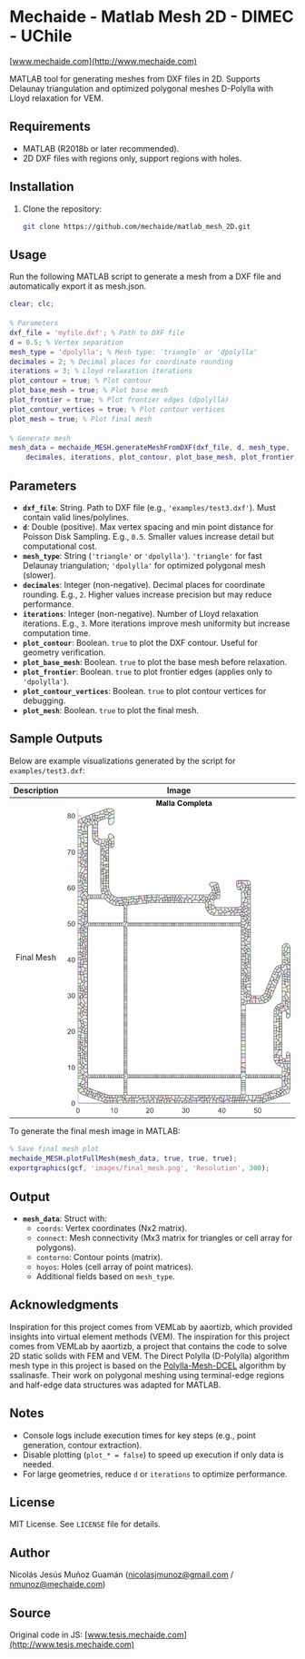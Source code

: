 # Mechaide - Matlab Mesh 2D - DIMEC - UChile
[www.mechaide.com](http://www.mechaide.com) 

MATLAB tool for generating meshes from DXF files in 2D. Supports Delaunay triangulation and optimized polygonal meshes D-Polylla with Lloyd relaxation for VEM.

## Requirements
- MATLAB (R2018b or later recommended).
- 2D DXF files with regions only, support regions with holes.

## Installation
1. Clone the repository:
   ```bash
   git clone https://github.com/mechaide/matlab_mesh_2D.git
   ```

## Usage
Run the following MATLAB script to generate a mesh from a DXF file and automatically export it as mesh.json.

```matlab
clear; clc;

% Parameters
dxf_file = 'myfile.dxf'; % Path to DXF file
d = 0.5; % Vertex separation
mesh_type = 'dpolylla'; % Mesh type: 'triangle' or 'dpolylla'
decimales = 2; % Decimal places for coordinate rounding
iterations = 3; % Lloyd relaxation iterations
plot_contour = true; % Plot contour
plot_base_mesh = true; % Plot base mesh
plot_frontier = true; % Plot frontier edges (dpolylla)
plot_contour_vertices = true; % Plot contour vertices
plot_mesh = true; % Plot final mesh

% Generate mesh
mesh_data = mechaide_MESH.generateMeshFromDXF(dxf_file, d, mesh_type, ...
    decimales, iterations, plot_contour, plot_base_mesh, plot_frontier, plot_mesh);
```

## Parameters
- **`dxf_file`**: String. Path to DXF file (e.g., `'examples/test3.dxf'`). Must contain valid lines/polylines.
- **`d`**: Double (positive). Max vertex spacing and min point distance for Poisson Disk Sampling. E.g., `0.5`. Smaller values increase detail but computational cost.
- **`mesh_type`**: String (`'triangle'` or `'dpolylla'`). `'triangle'` for fast Delaunay triangulation; `'dpolylla'` for optimized polygonal mesh (slower).
- **`decimales`**: Integer (non-negative). Decimal places for coordinate rounding. E.g., `2`. Higher values increase precision but may reduce performance.
- **`iterations`**: Integer (non-negative). Number of Lloyd relaxation iterations. E.g., `3`. More iterations improve mesh uniformity but increase computation time.
- **`plot_contour`**: Boolean. `true` to plot the DXF contour. Useful for geometry verification.
- **`plot_base_mesh`**: Boolean. `true` to plot the base mesh before relaxation.
- **`plot_frontier`**: Boolean. `true` to plot frontier edges (applies only to `'dpolylla'`).
- **`plot_contour_vertices`**: Boolean. `true` to plot contour vertices for debugging.
- **`plot_mesh`**: Boolean. `true` to plot the final mesh.

## Sample Outputs
Below are example visualizations generated by the script for `examples/test3.dxf`:

| Description | Image |
|:-----------:|:-----:|
| Final Mesh  | ![Final Mesh](images/test.png) |

To generate the final mesh image in MATLAB:
```matlab
% Save final mesh plot
mechaide_MESH.plotFullMesh(mesh_data, true, true, true);
exportgraphics(gcf, 'images/final_mesh.png', 'Resolution', 300);
```

## Output
- **`mesh_data`**: Struct with:
  - `coords`: Vertex coordinates (Nx2 matrix).
  - `connect`: Mesh connectivity (Mx3 matrix for triangles or cell array for polygons).
  - `contorno`: Contour points (matrix).
  - `hoyos`: Holes (cell array of point matrices).
  - Additional fields based on `mesh_type`.

## Acknowledgments
Inspiration for this project comes from VEMLab by aaortizb, which provided insights into virtual element methods (VEM).
The inspiration for this project comes from VEMLab by aaortizb, a project that contains the code to solve 2D static solids with FEM and VEM.
The Direct Polylla (D-Polylla) algorithm mesh type in this project is based on the [Polylla-Mesh-DCEL](https://github.com/ssalinasfe/Polylla-Mesh-DCEL) algorithm by ssalinasfe. Their work on polygonal meshing using terminal-edge regions and half-edge data structures was adapted for MATLAB.

## Notes
- Console logs include execution times for key steps (e.g., point generation, contour extraction).
- Disable plotting (`plot_* = false`) to speed up execution if only data is needed.
- For large geometries, reduce `d` or `iterations` to optimize performance.

## License
MIT License. See `LICENSE` file for details.

## Author
Nicolás Jesús Muñoz Guamán (nicolasjmunoz@gmail.com / nmunoz@mechaide.com)

## Source
Original code in JS: [www.tesis.mechaide.com](http://www.tesis.mechaide.com)
